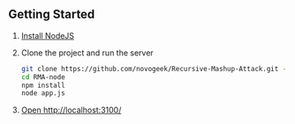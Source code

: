 ## Getting Started

1. [Install NodeJS](http://nodejs.org/)

1. Clone the project and run the server

	``` bash
	git clone https://github.com/novogeek/Recursive-Mashup-Attack.git -b nodeJs RMA-node
	cd RMA-node
	npm install
	node app.js
	```

1. [Open http://localhost:3100/](http://localhost:3100/)